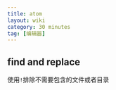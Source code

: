 ```yaml
---
title: atom
layout: wiki
category: 30 minutes
tag: [编辑器]
---
```


## find and replace

使用`!`排除不需要包含的文件或者目录